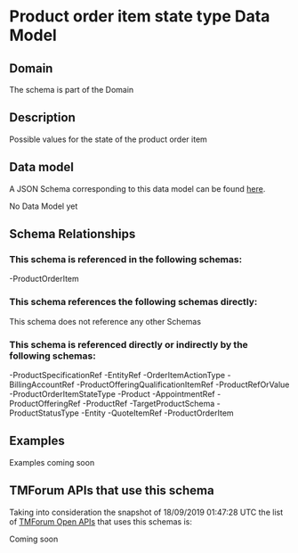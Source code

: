 # Product order item state type Data Model

## Domain

The  schema is part of the  Domain

## Description

Possible values for the state of the product order item

## Data model

A JSON Schema corresponding to this data model can be found
[here](https://github.com/tmforum-rand/schemas/blob/master/Customer/ProductOrderItemStateType.schema.json).

No Data Model yet

## Schema Relationships

### This schema is referenced in the following schemas:

-ProductOrderItem

### This schema references the following schemas directly:

This schema does not reference any other Schemas

### This schema is referenced directly or indirectly by the following schemas:

-ProductSpecificationRef
-EntityRef
-OrderItemActionType
-BillingAccountRef
-ProductOfferingQualificationItemRef
-ProductRefOrValue
-ProductOrderItemStateType
-Product
-AppointmentRef
-ProductOfferingRef
-ProductRef
-TargetProductSchema
-ProductStatusType
-Entity
-QuoteItemRef
-ProductOrderItem



## Examples

Examples coming soon

## TMForum APIs that use this schema

Taking into consideration the snapshot of 18/09/2019 01:47:28 UTC the list of [TMForum Open APIs](https://www.tmforum.org/open-apis/) that uses this schemas is:

Coming soon